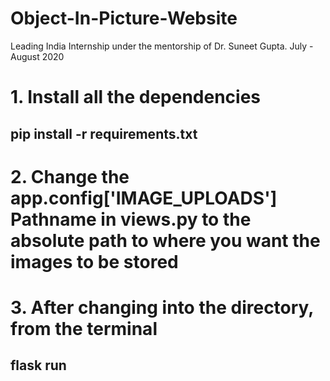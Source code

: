 # Object-In-Picture-Website
Leading India Internship under the mentorship of Dr. Suneet Gupta.
July - August 2020
# 1. Install all the dependencies
##    pip install -r requirements.txt
# 2. Change the app.config['IMAGE_UPLOADS'] Pathname in views.py to the absolute path to where you want the images to be stored
# 3. After changing into the directory, from the terminal
##    flask run
